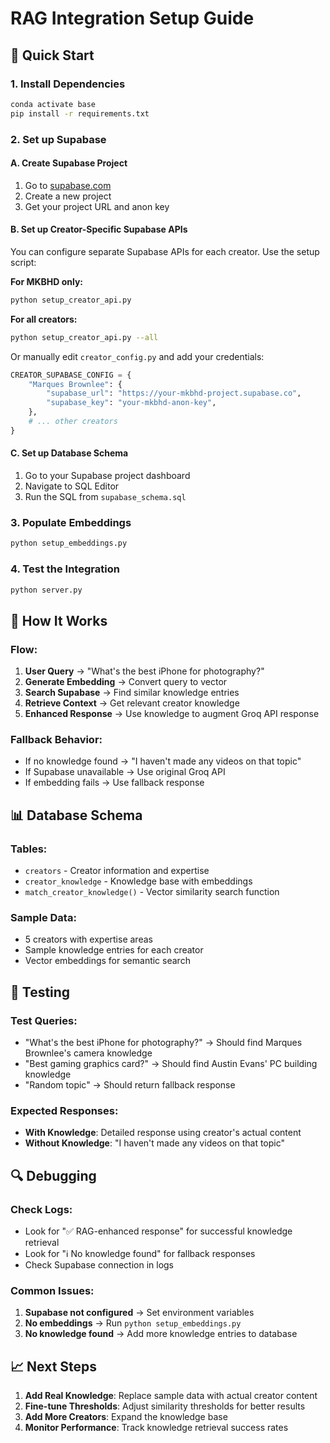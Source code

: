 # RAG Integration Setup Guide

## 🚀 **Quick Start**

### **1. Install Dependencies**
```bash
conda activate base
pip install -r requirements.txt
```

### **2. Set up Supabase**

#### **A. Create Supabase Project**
1. Go to [supabase.com](https://supabase.com)
2. Create a new project
3. Get your project URL and anon key

#### **B. Set up Creator-Specific Supabase APIs**

You can configure separate Supabase APIs for each creator. Use the setup script:

**For MKBHD only:**
```bash
python setup_creator_api.py
```

**For all creators:**
```bash
python setup_creator_api.py --all
```

Or manually edit `creator_config.py` and add your credentials:

```python
CREATOR_SUPABASE_CONFIG = {
    "Marques Brownlee": {
        "supabase_url": "https://your-mkbhd-project.supabase.co",
        "supabase_key": "your-mkbhd-anon-key",
    },
    # ... other creators
}
```

#### **C. Set up Database Schema**
1. Go to your Supabase project dashboard
2. Navigate to SQL Editor
3. Run the SQL from `supabase_schema.sql`

### **3. Populate Embeddings**
```bash
python setup_embeddings.py
```

### **4. Test the Integration**
```bash
python server.py
```

## 🔧 **How It Works**

### **Flow:**
1. **User Query** → "What's the best iPhone for photography?"
2. **Generate Embedding** → Convert query to vector
3. **Search Supabase** → Find similar knowledge entries
4. **Retrieve Context** → Get relevant creator knowledge
5. **Enhanced Response** → Use knowledge to augment Groq API response

### **Fallback Behavior:**
- If no knowledge found → "I haven't made any videos on that topic"
- If Supabase unavailable → Use original Groq API
- If embedding fails → Use fallback response

## 📊 **Database Schema**

### **Tables:**
- `creators` - Creator information and expertise
- `creator_knowledge` - Knowledge base with embeddings
- `match_creator_knowledge()` - Vector similarity search function

### **Sample Data:**
- 5 creators with expertise areas
- Sample knowledge entries for each creator
- Vector embeddings for semantic search

## 🎯 **Testing**

### **Test Queries:**
- "What's the best iPhone for photography?" → Should find Marques Brownlee's camera knowledge
- "Best gaming graphics card?" → Should find Austin Evans' PC building knowledge
- "Random topic" → Should return fallback response

### **Expected Responses:**
- **With Knowledge**: Detailed response using creator's actual content
- **Without Knowledge**: "I haven't made any videos on that topic"

## 🔍 **Debugging**

### **Check Logs:**
- Look for "✅ RAG-enhanced response" for successful knowledge retrieval
- Look for "ℹ️ No knowledge found" for fallback responses
- Check Supabase connection in logs

### **Common Issues:**
1. **Supabase not configured** → Set environment variables
2. **No embeddings** → Run `python setup_embeddings.py`
3. **No knowledge found** → Add more knowledge entries to database

## 📈 **Next Steps**

1. **Add Real Knowledge**: Replace sample data with actual creator content
2. **Fine-tune Thresholds**: Adjust similarity thresholds for better results
3. **Add More Creators**: Expand the knowledge base
4. **Monitor Performance**: Track knowledge retrieval success rates
